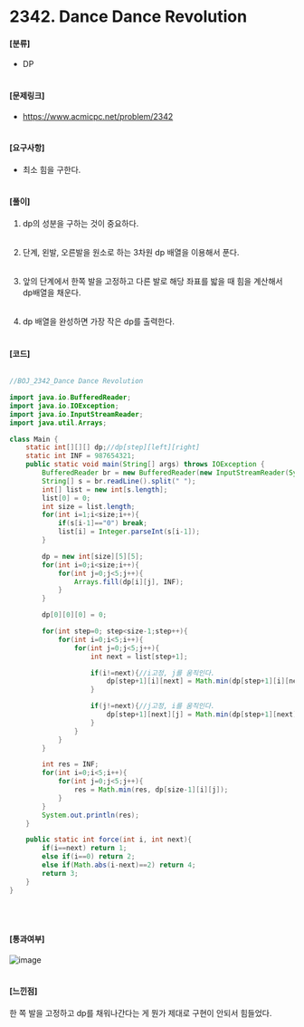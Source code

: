 <h1> 2342. Dance Dance Revolution </h1>


#### [분류]
- DP
<br><br>

#### [문제링크]
- https://www.acmicpc.net/problem/2342
<br><br>


#### [요구사항]
- 최소 힘을 구한다.<br><br> 

#### [풀이]

1. dp의 성분을 구하는 것이 중요하다.<br><br>

2. 단계, 왼발, 오른발을 원소로 하는 3차원 dp 배열을 이용해서 푼다.<br><br>

3. 앞의 단계에서 한쪽 발을 고정하고 다른 발로 해당 좌표를 밟을 때 힘을 계산해서 dp배열을 채운다.<br><br>

4. dp 배열을 완성하면 가장 작은 dp를 출력한다.<br><br>


#### [코드]
```java

//BOJ_2342_Dance Dance Revolution

import java.io.BufferedReader;
import java.io.IOException;
import java.io.InputStreamReader;
import java.util.Arrays;

class Main {
    static int[][][] dp;//dp[step][left][right]
    static int INF = 987654321;
    public static void main(String[] args) throws IOException {
        BufferedReader br = new BufferedReader(new InputStreamReader(System.in));
        String[] s = br.readLine().split(" ");
        int[] list = new int[s.length];
        list[0] = 0;
        int size = list.length;
        for(int i=1;i<size;i++){
            if(s[i-1]=="0") break;
            list[i] = Integer.parseInt(s[i-1]);
        }

        dp = new int[size][5][5];
        for(int i=0;i<size;i++){
            for(int j=0;j<5;j++){
                Arrays.fill(dp[i][j], INF);
            }
        }

        dp[0][0][0] = 0;

        for(int step=0; step<size-1;step++){
            for(int i=0;i<5;i++){
                for(int j=0;j<5;j++){
                    int next = list[step+1];

                    if(i!=next){//i고정, j를 움직인다.
                        dp[step+1][i][next] = Math.min(dp[step+1][i][next], dp[step][i][j] + force(j, next));
                    }

                    if(j!=next){//j고정, i를 움직인다.
                        dp[step+1][next][j] = Math.min(dp[step+1][next][j], dp[step][i][j] + force(i, next));
                    }
                }
            }
        }

        int res = INF;
        for(int i=0;i<5;i++){
            for(int j=0;j<5;j++){
                res = Math.min(res, dp[size-1][i][j]);
            }
        }
        System.out.println(res);
    }

    public static int force(int i, int next){
        if(i==next) return 1;
        else if(i==0) return 2;
        else if(Math.abs(i-next)==2) return 4;
        return 3;
    }
}
```
<br><br>

#### [통과여부]
![image](https://user-images.githubusercontent.com/54053016/124604658-1c8ef380-dea6-11eb-8a88-a754e804f651.png)
<br><br>

#### [느낀점]
한 쪽 발을 고정하고 dp를 채워나간다는 게 뭔가 제대로 구현이 안되서 힘들었다.